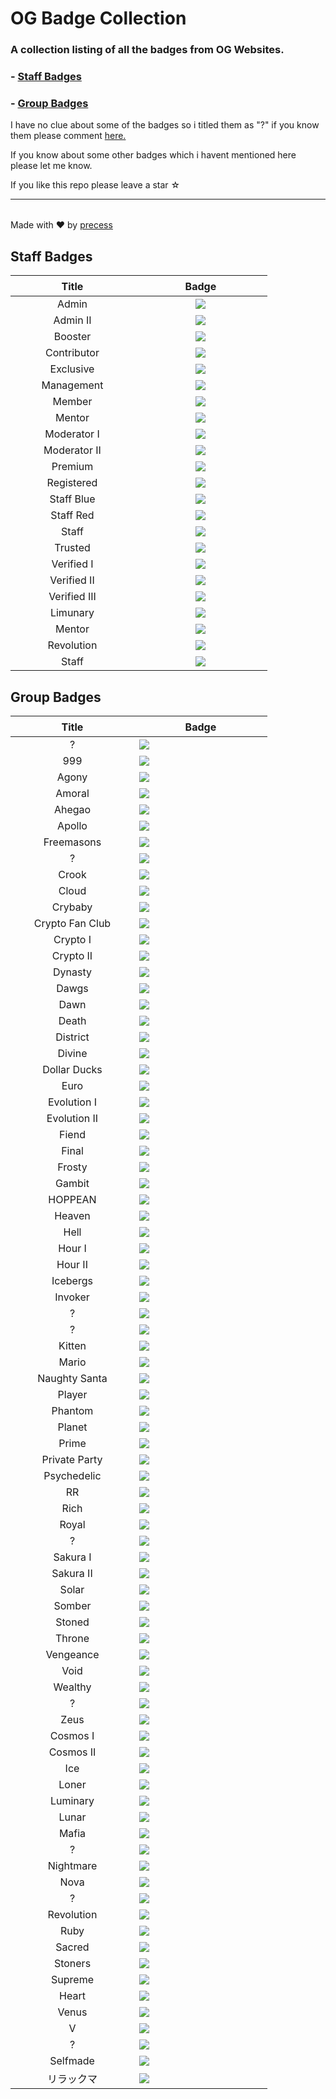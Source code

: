 <!--

Credits:

    - Precess - https://volted.cc | https://github.com/precess/ | Discord: OG#2624
    
    - GitHub: https://github.com/precess/OG-Badge-Collection
    
-->


# OG Badge Collection

### A collection listing of all the badges from OG Websites.

### - <a href="https://github.com/precess/OG-Badge-Collection/blob/main/README.md#staff-badges">Staff Badges</a>

### - <a href="https://github.com/precess/OG-Badge-Collection/blob/main/README.md#group-badges">Group Badges</a>

I have no clue about some of the badges so i titled them as "?" if you know them please comment <a href="https://github.com/precess/OG-Badges-Collection/discussions/1">here.</a> 

If you know about some other badges which i havent mentioned here please let me know.

If you like this repo please leave a star ☆

---------------------------------------

||
| --- |
Made with ❤ by <a href="https://github.com/precess">precess</a>


## Staff Badges

| ㅤㅤㅤㅤㅤTitleㅤㅤㅤㅤㅤ | ㅤㅤㅤㅤㅤBadgeㅤㅤㅤㅤㅤ |
| --- | --- |
| <div align="center"> Admin </div> | <div align="center"> <img  src="/images/Staff/admin.png"> </div> |
| <div align="center"> Admin II </div> | <div align="center"> <img  src="/images/Staff/admin-2.png"> </div> |
| <div align="center"> Booster </div> | <div align="center"> <img  src="/images/Staff/booster.gif"> </div> |
| <div align="center"> Contributor </div> | <div align="center"> <img  src="/images/Staff/contributor.png"> </div> |
| <div align="center"> Exclusive </div> | <div align="center"> <img  src="/images/Staff/exclusive.png"> </div> |
| <div align="center"> Management </div> | <div align="center"> <img  src="/images/Staff/management.png"> </div> |
| <div align="center"> Member </div> | <div align="center"> <img  src="/images/Staff/member.png"> </div> |
| <div align="center"> Mentor </div> | <div align="center"> <img  src="/images/Staff/mentor.png"> </div> |
| <div align="center"> Moderator I </div> | <div align="center"> <img  src="/images/Staff/moderator-1.png"> </div> |
| <div align="center"> Moderator II </div> | <div align="center"> <img  src="/images/Staff/Moderator-3.png"> </div> |
| <div align="center"> Premium </div> | <div align="center"> <img  src="/images/Staff/premium.png"> </div> |
| <div align="center"> Registered </div> | <div align="center"> <img  src="/images/Staff/registered.png"> </div> |
| <div align="center"> Staff Blue </div> | <div align="center"> <img  src="/images/Staff/staff-blue.png"> </div> |
| <div align="center"> Staff Red </div> | <div align="center"> <img  src="/images/Staff/staff-red.png"> </div> |
| <div align="center"> Staff </div> | <div align="center"> <img  src="/images/Staff/staff.png"> </div> |
| <div align="center"> Trusted </div> | <div align="center"> <img  src="/images/Staff/trusted.png"> </div> |
| <div align="center"> Verified I </div> | <div align="center"> <img  src="/images/Staff/verified.png"> </div> |
| <div align="center"> Verified II </div> | <div align="center"> <img  src="/images/Staff/verified-2.png"> </div> |
| <div align="center"> Verified III </div> | <div align="center"> <img  src="/images/Staff/verified-gg.png"> </div> |
| <div align="center"> Limunary </div> | <div align="center"> <img  src="/images/Staff/limunary-gg.png"> </div> |
| <div align="center"> Mentor </div> | <div align="center"> <img  src="/images/Staff/mentor-gg.png"> </div> |
| <div align="center"> Revolution </div> | <div align="center"> <img  src="/images/Staff/revolution-gg.png"> </div> |
| <div align="center"> Staff </div> | <div align="center"> <img  src="/images/Staff/staff-gg.png"> </div> |


## Group Badges

| ㅤㅤㅤㅤㅤTitleㅤㅤㅤㅤㅤ | ㅤㅤㅤㅤㅤBadgeㅤㅤㅤㅤㅤ |
| --- | --- |
| <div align="center"> ? | <img  src="/images/8x2Kw2G.png"> |
| <div align="center"> 999 | <img  src="/images/999.png"> |
| <div align="center"> Agony | <img  src="/images/Agony.gif"> |
| <div align="center"> Amoral | <img  src="/images/amoral.png"> |
| <div align="center"> Ahegao | <img  src="/images/Ahegao.png"> |
| <div align="center"> Apollo | <img  src="/images/Apollo.png"> |
| <div align="center"> Freemasons | <img  src="/images/B5DFsdY.png"> |
| <div align="center"> ? | <img  src="/images/Boosters.gif"> |
| <div align="center"> Crook | <img  src="/images/CROOK.png"> |
| <div align="center"> Cloud | <img  src="/images/Cloud.png"> |
| <div align="center"> Crybaby | <img  src="/images/Crybaby.png"> |
| <div align="center"> Crypto Fan Club | <img  src="/images/Crypto-Fan-Club.png"> |
| <div align="center"> Crypto I | <img  src="/images/Eth.png"> |
| <div align="center"> Crypto II | <img  src="/images/Crypto.png"> |
| <div align="center"> Dynasty | <img  src="/images/DYNASTY.png"> |
| <div align="center"> Dawgs | <img  src="/images/Dawgs.gif"> |
| <div align="center"> Dawn | <img  src="/images/Dawn.gif"> |
| <div align="center"> Death | <img  src="/images/Death.png"> |
| <div align="center"> District | <img  src="/images/District.png"> |
| <div align="center"> Divine | <img  src="/images/Divine.png"> |
| <div align="center"> Dollar Ducks | <img  src="/images/Dollar-Ducks.gif"> |
| <div align="center"> Euro | <img  src="/images/Euro.png"> |
| <div align="center"> Evolution I | <img  src="/images/Evolution.png"> |
| <div align="center"> Evolution II | <img  src="/images/Evolution-2.png"> |
| <div align="center"> Fiend | <img  src="/images/Fiend.png"> |
| <div align="center"> Final | <img  src="/images/Final.png"> |
| <div align="center"> Frosty | <img  src="/images/Frosty.gif"> |
| <div align="center"> Gambit | <img  src="/images/Gambit.png"> |
| <div align="center"> HOPPEAN | <img  src="/images/HOPPEAN.gif"> |
| <div align="center"> Heaven | <img  src="/images/Heaven.png"> |
| <div align="center"> Hell | <img  src="/images/Hell.png"> |
| <div align="center"> Hour I | <img  src="/images/DNH0f1I.gif"> |
| <div align="center"> Hour II | <img  src="/images/Hour.gif"> |
| <div align="center"> Icebergs | <img  src="/images/Icebergs.png"> |
| <div align="center"> Invoker | <img  src="/images/Invoker.png"> |
| <div align="center"> ? | <img  src="/images/JSPaPI7.png"> |
| <div align="center"> ? | <img  src="/images/JWSlawf.png"> |
| <div align="center"> Kitten | <img  src="/images/Kitten.png"> |
| <div align="center"> Mario | <img  src="/images/Mario.png"> |
| <div align="center"> Naughty Santa | <img  src="/images/Naughty-Santa.gif"> |
| <div align="center"> Player | <img  src="/images/PLAYER.png"> |
| <div align="center"> Phantom | <img  src="/images/Phantom.png"> |
| <div align="center"> Planet | <img  src="/images/Planet.png"> |
| <div align="center"> Prime | <img  src="/images/Prime.png"> |
| <div align="center"> Private Party | <img  src="/images/Private-Party.png"> |
| <div align="center"> Psychedelic | <img  src="/images/Psychedelic.gif"> |
| <div align="center"> RR | <img  src="/images/RR.gif"> |
| <div align="center"> Rich | <img  src="/images/Rich.png"> |
| <div align="center"> Royal | <img  src="/images/Royal.png"> |
| <div align="center"> ? | <img  src="/images/SDY2f0Q.png"> |
| <div align="center"> Sakura I | <img  src="/images/Sakura.png"> |
| <div align="center"> Sakura II | <img  src="/images/Sakura-2.png"> |
| <div align="center"> Solar | <img  src="/images/Solar.png"> |
| <div align="center"> Somber | <img  src="/images/Somber.png"> |
| <div align="center"> Stoned | <img  src="/images/Stoned.png"> |
| <div align="center"> Throne | <img  src="/images/Throne.png"> |
| <div align="center"> Vengeance | <img  src="/images/Vengeance.png"> |
| <div align="center"> Void | <img  src="/images/Void.png"> |
| <div align="center"> Wealthy | <img  src="/images/Wealthy.gif"> |
| <div align="center"> ? | <img  src="/images/Xb5pzTW.png"> |
| <div align="center"> Zeus | <img  src="/images/Zeus.png"> |
| <div align="center"> Cosmos I | <img  src="/images/cosmos.gif"> |
| <div align="center"> Cosmos II | <img  src="/images/cosmos-2.gif"> |
| <div align="center"> Ice | <img  src="/images/ice.gif"> |
| <div align="center"> Loner | <img  src="/images/loner.gif"> |
| <div align="center"> Luminary | <img  src="/images/luminary.png"> |
| <div align="center"> Lunar | <img  src="/images/lunar.gif"> |
| <div align="center"> Mafia | <img  src="/images/mafia.gif"> |
| <div align="center"> ? | <img  src="/images/melhuhg.gif"> |
| <div align="center"> Nightmare | <img  src="/images/nightmare.gif"> |
| <div align="center"> Nova | <img  src="/images/nova.gif"> |
| <div align="center"> ? | <img  src="/images/on6DmRZ.gif"> |
| <div align="center"> Revolution | <img  src="/images/revolution.png"> |
| <div align="center"> Ruby | <img  src="/images/ruby.png"> |
| <div align="center"> Sacred | <img  src="/images/sacred.png"> |
| <div align="center"> Stoners | <img  src="/images/stoners.gif"> |
| <div align="center"> Supreme | <img  src="/images/supreme.gif"> |
| <div align="center"> Heart | <img  src="/images/ub-d.gif"> |
| <div align="center"> Venus | <img  src="/images/venus.png"> |
| <div align="center"> V | <img  src="/images/V.png"> |
| <div align="center"> ? | <img  src="/images/yinandyang.png"> |
| <div align="center"> Selfmade | <img  src="/images/SELFMADE.png"> |
| <div align="center"> リラックマ | <img  src="/images/リラックマ.png"> |
